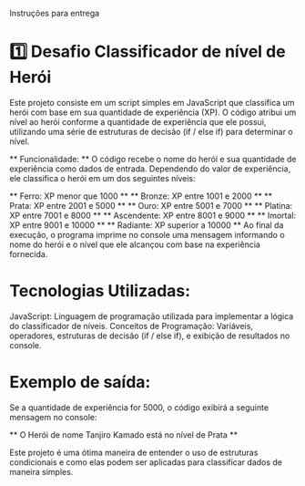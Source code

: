 Instruções para entrega
# 1️⃣ Desafio Classificador de nível de Herói

Este projeto consiste em um script simples em JavaScript que classifica um herói com base em sua quantidade de experiência (XP). O código atribui um nível ao herói conforme a quantidade de experiência que ele possui, utilizando uma série de estruturas de decisão (if / else if) para determinar o nível.

** Funcionalidade: **
O código recebe o nome do herói e sua quantidade de experiência como dados de entrada. Dependendo do valor de experiência, ele classifica o herói em um dos seguintes níveis:

** Ferro: XP menor que 1000 **
** Bronze: XP entre 1001 e 2000 **
** Prata: XP entre 2001 e 5000 **
** Ouro: XP entre 5001 e 7000 ** 
** Platina: XP entre 7001 e 8000 **
** Ascendente: XP entre 8001 e 9000 **
** Imortal: XP entre 9001 e 10000 **
** Radiante: XP superior a 10000 **
Ao final da execução, o programa imprime no console uma mensagem informando o nome do herói e o nível que ele alcançou com base na experiência fornecida.

# Tecnologias Utilizadas:
JavaScript: Linguagem de programação utilizada para implementar a lógica do classificador de níveis.
Conceitos de Programação: Variáveis, operadores, estruturas de decisão (if / else if), e exibição de resultados no console.

# Exemplo de saída:
Se a quantidade de experiência for 5000, o código exibirá a seguinte mensagem no console:

** O Herói de nome Tanjiro Kamado está no nível de Prata **

Este projeto é uma ótima maneira de entender o uso de estruturas condicionais e como elas podem ser aplicadas para classificar dados de maneira simples.

